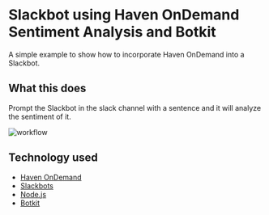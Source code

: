 # Slackbot using Haven OnDemand Sentiment Analysis and Botkit
A simple example to show how to incorporate Haven OnDemand into a Slackbot.

## What this does
Prompt the Slackbot in the slack channel with a sentence and it will analyze the sentiment of it.

![workflow](./workflow.png)

## Technology used
* [Haven OnDemand](http://havenondemand.com/)
* [Slackbots](https://github.com/howdyai/botkit/blob/master/readme-slack.md)
* [Node.js](https://nodejs.org/en/)
* [Botkit](https://howdy.ai/botkit/)
